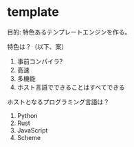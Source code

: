 # template

目的: 特色あるテンプレートエンジンを作る。

特色は？（以下、案）

1. 事前コンパイラ?
2. 高速
3. 多機能
4. ホスト言語でできることはすべてできる

ホストとなるプログラミング言語は？

1. Python
2. Rust
3. JavaScript
4. Scheme
